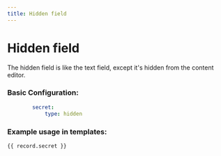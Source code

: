 ```yaml
---
title: Hidden field
---
```

Hidden field
============

The hidden field is like the text field, except it's hidden from the content
editor.

### Basic Configuration:

```yaml
        secret:
            type: hidden
```

### Example usage in templates:

```twig
{{ record.secret }}
```
